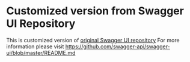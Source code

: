 # Customized version from Swagger UI Repository
This is customized version of [original Swagger UI repository](https://github.com/swagger-api/swagger-ui)
For more information please visit https://github.com/swagger-api/swagger-ui/blob/master/README.md